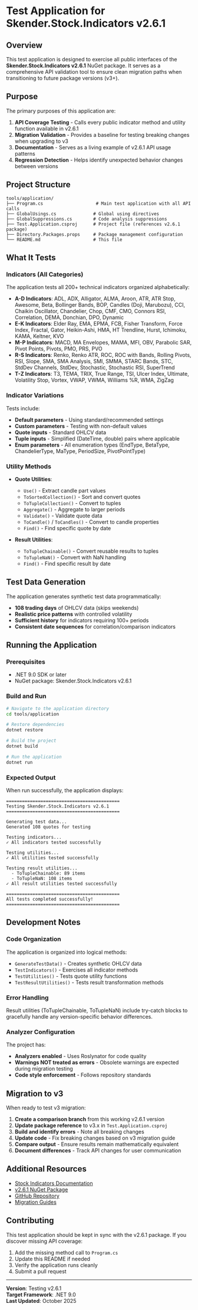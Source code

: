 # Test Application for Skender.Stock.Indicators v2.6.1

## Overview

This test application is designed to exercise all public interfaces of the **Skender.Stock.Indicators v2.6.1** NuGet package. It serves as a comprehensive API validation tool to ensure clean migration paths when transitioning to future package versions (v3+).

## Purpose

The primary purposes of this application are:

1. **API Coverage Testing** - Calls every public indicator method and utility function available in v2.6.1
2. **Migration Validation** - Provides a baseline for testing breaking changes when upgrading to v3
3. **Documentation** - Serves as a living example of v2.6.1 API usage patterns
4. **Regression Detection** - Helps identify unexpected behavior changes between versions

## Project Structure

```text
tools/application/
├── Program.cs                    # Main test application with all API calls
├── GlobalUsings.cs              # Global using directives
├── GlobalSuppressions.cs        # Code analysis suppressions
├── Test.Application.csproj      # Project file (references v2.6.1 package)
├── Directory.Packages.props     # Package management configuration
└── README.md                    # This file
```

## What It Tests

### Indicators (All Categories)

The application tests all 200+ technical indicators organized alphabetically:

- **A-D Indicators**: ADL, ADX, Alligator, ALMA, Aroon, ATR, ATR Stop, Awesome, Beta, Bollinger Bands, BOP, Candles (Doji, Marubozu), CCI, Chaikin Oscillator, Chandelier, Chop, CMF, CMO, Connors RSI, Correlation, DEMA, Donchian, DPO, Dynamic
- **E-K Indicators**: Elder Ray, EMA, EPMA, FCB, Fisher Transform, Force Index, Fractal, Gator, Heikin-Ashi, HMA, HT Trendline, Hurst, Ichimoku, KAMA, Keltner, KVO
- **M-P Indicators**: MACD, MA Envelopes, MAMA, MFI, OBV, Parabolic SAR, Pivot Points, Pivots, PMO, PRS, PVO
- **R-S Indicators**: Renko, Renko ATR, ROC, ROC with Bands, Rolling Pivots, RSI, Slope, SMA, SMA Analysis, SMI, SMMA, STARC Bands, STC, StdDev Channels, StdDev, Stochastic, Stochastic RSI, SuperTrend
- **T-Z Indicators**: T3, TEMA, TRIX, True Range, TSI, Ulcer Index, Ultimate, Volatility Stop, Vortex, VWAP, VWMA, Williams %R, WMA, ZigZag

### Indicator Variations

Tests include:

- **Default parameters** - Using standard/recommended settings
- **Custom parameters** - Testing with non-default values
- **Quote inputs** - Standard OHLCV data
- **Tuple inputs** - Simplified (DateTime, double) pairs where applicable
- **Enum parameters** - All enumeration types (EndType, BetaType, ChandelierType, MaType, PeriodSize, PivotPointType)

### Utility Methods

- **Quote Utilities**:
  - `Use()` - Extract candle part values
  - `ToSortedCollection()` - Sort and convert quotes
  - `ToTupleCollection()` - Convert to tuples
  - `Aggregate()` - Aggregate to larger periods
  - `Validate()` - Validate quote data
  - `ToCandle()` / `ToCandles()` - Convert to candle properties
  - `Find()` - Find specific quote by date

- **Result Utilities**:
  - `ToTupleChainable()` - Convert reusable results to tuples
  - `ToTupleNaN()` - Convert with NaN handling
  - `Find()` - Find specific result by date

## Test Data Generation

The application generates synthetic test data programmatically:

- **108 trading days** of OHLCV data (skips weekends)
- **Realistic price patterns** with controlled volatility
- **Sufficient history** for indicators requiring 100+ periods
- **Consistent date sequences** for correlation/comparison indicators

## Running the Application

### Prerequisites

- .NET 9.0 SDK or later
- NuGet package: Skender.Stock.Indicators v2.6.1

### Build and Run

```bash
# Navigate to the application directory
cd tools/application

# Restore dependencies
dotnet restore

# Build the project
dotnet build

# Run the application
dotnet run
```

### Expected Output

When run successfully, the application displays:

```text
===========================================
Testing Skender.Stock.Indicators v2.6.1
===========================================

Generating test data...
Generated 108 quotes for testing

Testing indicators...
✓ All indicators tested successfully

Testing utilities...
✓ All utilities tested successfully

Testing result utilities...
  - ToTupleChainable: 89 items
  - ToTupleNaN: 108 items
✓ All result utilities tested successfully

===========================================
All tests completed successfully!
===========================================
```

## Development Notes

### Code Organization

The application is organized into logical methods:

- `GenerateTestData()` - Creates synthetic OHLCV data
- `TestIndicators()` - Exercises all indicator methods
- `TestUtilities()` - Tests quote utility functions
- `TestResultUtilities()` - Tests result transformation methods

### Error Handling

Result utilities (ToTupleChainable, ToTupleNaN) include try-catch blocks to gracefully handle any version-specific behavior differences.

### Analyzer Configuration

The project has:

- **Analyzers enabled** - Uses Roslynator for code quality
- **Warnings NOT treated as errors** - Obsolete warnings are expected during migration testing
- **Code style enforcement** - Follows repository standards

## Migration to v3

When ready to test v3 migration:

1. **Create a comparison branch** from this working v2.6.1 version
2. **Update package reference** to v3.x in `Test.Application.csproj`
3. **Build and identify errors** - Note all breaking changes
4. **Update code** - Fix breaking changes based on v3 migration guide
5. **Compare output** - Ensure results remain mathematically equivalent
6. **Document differences** - Track API changes for user communication

## Additional Resources

- [Stock Indicators Documentation](https://dotnet.stockindicators.dev)
- [v2.6.1 NuGet Package](https://www.nuget.org/packages/Skender.Stock.Indicators/2.6.1)
- [GitHub Repository](https://github.com/DaveSkender/Stock.Indicators)
- [Migration Guides](https://github.com/DaveSkender/Stock.Indicators/discussions)

## Contributing

This test application should be kept in sync with the v2.6.1 package. If you discover missing API coverage:

1. Add the missing method call to `Program.cs`
2. Update this README if needed
3. Verify the application runs cleanly
4. Submit a pull request

---

**Version**: Testing v2.6.1  
**Target Framework**: .NET 9.0  
**Last Updated**: October 2025
